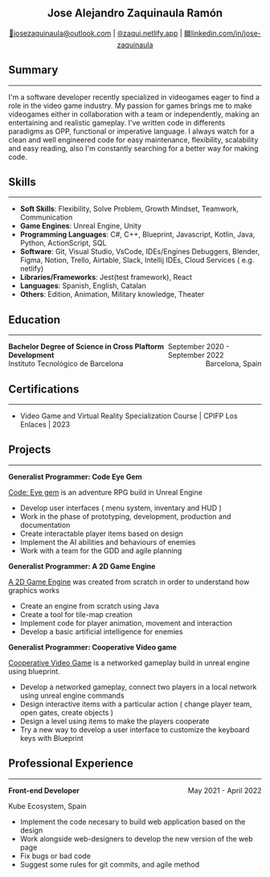 <h2 style="text-align: center;"> Jose Alejandro Zaquinaula Ramón </h2>
<p style="text-align: center;">
    <a href="mailto:josezaquinaula@outlook.com">📧josezaquinaula@outlook.com</a>
    | 
    <a href="https://zaqui.netlify.app">🌐zaqui.netlify.app</a>
    |
    <a href="https://www.linkedin.com/in/jose-zaquinaula">🟦linkedin.com/in/jose-zaquinaula</a>
</p>


## Summary
---
I'm a software developer recently specialized in videogames eager to find a role in the video game industry. My passion for games brings me to make videogames either in collaboration with a team  or independently, making an entertaining and realistic gameplay. I've written code in differents paradigms as OPP, functional or imperative language. I always watch for a clean and well engineered code  for easy maintenance, flexibility, scalability and easy reading, also I'm constantly searching for a better way for making code.

## Skills
---
- **Soft Skills**: Flexibility, Solve Problem, Growth Mindset, Teamwork, Communication 
- **Game Engines**: Unreal Engine, Unity
- **Programming Languages**: C#, C++, Blueprint, Javascript, Kotlin, Java, Python, ActionScript, SQL   
- **Software**: Git, Visual Studio, VsCode, IDEs/Engines Debuggers, Blender, Figma, Notion, Trello, Airtable, Slack, Intellij IDEs, Cloud Services ( e.g. netlify) 
- **Libraries/Frameworks**: Jest(test framework), React
- **Languages**: Spanish, English, Catalan
- **Others**: Edition, Animation, Military knowledge, Theater

## Education
---
<div style="display: flex; justify-content: space-between;">
  <span style="font-weight: bold;">Bachelor Degree of Science in Cross Plaftorm Development</span>
  <span>September 2020 - September 2022 </span>
</div>
<div style="display: flex; justify-content: space-between;">
  <span class="small_size">Instituto Tecnológico de Barcelona</span>
  <span class="small_size">Barcelona, Spain </span>
</div>


## Certifications
---
- Video Game and Virtual Reality Specialization Course | CPIFP Los Enlaces | 2023

## Projects
---

**Generalist Programmer: Code Eye Gem**

[Code: Eye gem](https://github.com/ArBeemo/Code_EyeGem) is an adventure RPG build in Unreal Engine 

- Develop user interfaces ( menu system, inventary and HUD )
- Work in the phase of prototyping, development, production and documentation
- Create interactable player items based on design
- Implement the AI abilities and behaviours of enemies
- Work with a team for the GDD and agile planning 

**Generalist Programmer: A 2D Game Engine**

[A 2D Game Engine](https://youtu.be/vhhoSKIeNKA?si=y1NT-3FnYnjBCrLK) was created from scratch in order to understand how graphics works

- Create an engine from scratch using Java
- Create a tool for tile-map creation 
- Implement code for player animation, movement and interaction 
- Develop a basic artificial intelligence for enemies 

**Generalist Programmer: Cooperative Video game**

[Cooperative Video Game](https://youtu.be/x52B7i9lDeU?si=wF73eQ15sVi1oAVK) is a networked gameplay build in unreal engine using blueprint.
- Develop a networked gameplay, connect two players in a local network using unreal engine commands
- Design interactive items with a particular action ( change player team, open gates, create objects )
- Design a level using items to make the players cooperate
- Try a new way to develop a user interface to customize the keyboard keys with Blueprint 

## Professional Experience
---
<div style="display: flex; justify-content: space-between;">
  <span style="font-weight: bold;">Front-end Developer</span>
  <span>May 2021 - April 2022 </span>
</div>

<p class="small_size"> Kube Ecosystem, Spain </p>

- Implement the code necesary to build web application based on the design 
- Work alongside web-designers to develop the new version of the web page
- Fix bugs or bad code
- Suggest some rules for git commits, and agile method


